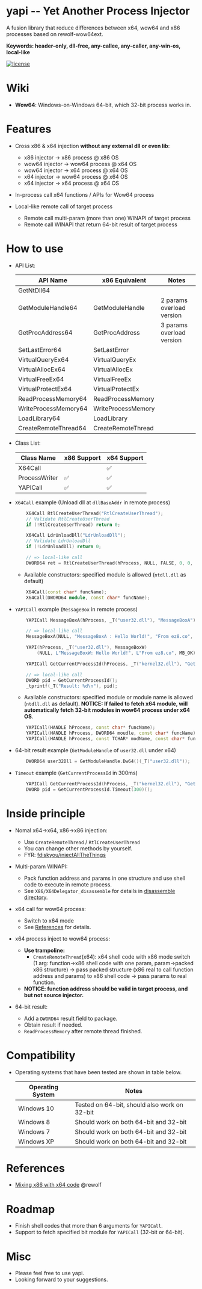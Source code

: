 # yapi -- Yet Another Process Injector
A fusion library that reduce differences between x64, wow64 and x86 processes based on rewolf-wow64ext.

**Keywords: header-only, dll-free, any-callee, any-caller, any-win-os, local-like**

[![license](https://img.shields.io/badge/license-MIT-brightgreen.svg?style=flat)](https://github.com/ez8-co/yapi/blob/master/LICENSE)

# Wiki

- **Wow64**: Windows-on-Windows 64-bit, which 32-bit process works in.

# Features

- Cross x86 & x64 injection **without any external dll or even lib**:
    - x86 injector -> x86 process @ x86 OS
    - wow64 injector -> wow64 process @ x64 OS
    - wow64 injector -> x64 process @ x64 OS
    - x64 injector -> wow64 process @ x64 OS
    - x64 injector -> x64 process @ x64 OS

- In-process call x64 functions / APIs for Wow64 process

- Local-like remote call of target process
    - Remote call multi-param (more than one) WINAPI of target process
    - Remote call WINAPI that return 64-bit result of target process

# How to use

- API List:

    |  API Name       |   x86 Equivalent   | Notes         |
    |---------------|------------------------|---------------|
    | GetNtDll64           |                         |       |
    | GetModuleHandle64    | GetModuleHandle         | 2 params overload version |
    | GetProcAddress64     | GetProcAddress          | 3 params overload version |
    | SetLastError64       | SetLastError            |       |
    | VirtualQueryEx64     | VirtualQueryEx          |       |
    | VirtualAllocEx64     | VirtualAllocEx          |       |
    | VirtualFreeEx64      | VirtualFreeEx           |       |
    | VirtualProtectEx64   | VirtualProtectEx        |       |
    | ReadProcessMemory64  | ReadProcessMemory       |       |
    | WriteProcessMemory64 | WriteProcessMemory      |       |
    | LoadLibrary64        | LoadLibrary             |       |
    | CreateRemoteThread64 | CreateRemoteThread      |       |

- Class List:

    |  Class Name       |   x86 Support   | x64 Support         |
    |---------------|------------------------|---------------|
    | X64Call           |  | :white_check_mark: |
    | ProcessWriter    | :white_check_mark: | :white_check_mark: |
    | YAPICall     | :white_check_mark: | :white_check_mark: |

- `X64Call` example (Unload dll at `dllBaseAddr` in remote process)

    ```cpp
        X64Call RtlCreateUserThread("RtlCreateUserThread");
        // Validate RtlCreateUserThread
        if (!RtlCreateUserThread) return 0;

        X64Call LdrUnloadDll("LdrUnloadDll");
        // Validate LdrUnloadDll
        if (!LdrUnloadDll) return 0;

        // => local-like call
        DWORD64 ret = RtlCreateUserThread(hProcess, NULL, FALSE, 0, 0, NULL, LdrUnloadDll, dllBaseAddr, NULL, NULL);
    ```

    - Available constructors: specified module is allowed (`ntdll.dll` as default)
    
    ```cpp
        X64Call(const char* funcName);
        X64Call(DWORD64 module, const char* funcName);
    ```

- `YAPICall` example (`MessageBox` in remote process)

    ```cpp
        YAPICall MessageBoxA(hProcess, _T("user32.dll"), "MessageBoxA");

        // => local-like call
        MessageBoxA(NULL, "MessageBoxA : Hello World!", "From ez8.co", MB_OK);

        YAPI(hProcess, _T("user32.dll"), MessageBoxW)
            (NULL, L"MessageBoxW: Hello World!", L"From ez8.co", MB_OK);

        YAPICall GetCurrentProcessId(hProcess, _T("kernel32.dll"), "GetCurrentProcessId");

        // => local-like call
        DWORD pid = GetCurrentProcessId();
        _tprintf(_T("Result: %d\n"), pid);
    ```

    - Available constructors: specified module or module name is allowed (`ntdll.dll` as default). **NOTICE: If failed to fetch x64 module, will automatically fetch 32-bit modules in wow64 process under x64 OS**.

    ```cpp
        YAPICall(HANDLE hProcess, const char* funcName);
        YAPICall(HANDLE hProcess, DWORD64 moudle, const char* funcName);
        YAPICall(HANDLE hProcess, const TCHAR* modName, const char* funcName);
    ```

- 64-bit result example (`GetModuleHandle` of `user32.dll` under x64)

    ```cpp
        DWORD64 user32Dll = GetModuleHandle.Dw64()(_T("user32.dll"));
    ```

- `Timeout` example (`GetCurrentProcessId` in 300ms)

    ```cpp
        YAPICall GetCurrentProcessId(hProcess, _T("kernel32.dll"), "GetCurrentProcessId");
        DWORD pid = GetCurrentProcessId.Timeout(300)();
    ```

# Inside principle

- Nomal x64->x64, x86->x86 injection:
  - Use `CreateRemoteThread` / `RtlCreateUserThread`
  - You can change other methods by yourself.
  - FYR: [fdiskyou/injectAllTheThings](https://github.com/fdiskyou/injectAllTheThings)

- Multi-param WINAPI:
  - Pack function address and params in one structure and use shell code to execute in remote process.
  - See `X86/X64Delegator_disassemble` for details in [disassemble directory](https://github.com/ez8-co/yapi/tree/master/disassemble).

- x64 call for wow64 process:
  - Switch to x64 mode
  - See [References](#references) for details.

- x64 process inject to wow64 process:
  - **Use trampoline:**
    - `CreateRemoteThread`(x64): x64 shell code with x86 mode switch (1 arg: function->x86 shell code with one param, param->packed x86 structure) -> pass packed structure (x86 real to call function address and params) to x86 shell code -> pass params to real function.
  - **NOTICE: function address should be valid in target process, and but not source injector.**

- 64-bit result:
  - Add a `DWORD64` result field to package.
  - Obtain result if needed.
  - `ReadProcessMemory` after remote thread finished.

# Compatibility

- Operating systems that have been tested are shown in table below.

    | Operating System      |   Notes  |
    |-----------------------|----------|
    | Windows 10            | Tested on 64-bit, should also work on 32-bit |
    | Windows 8             | Should work on both 64-bit and 32-bit |
    | Windows 7             | Should work on both 64-bit and 32-bit |
    | Windows XP            | Should work on both 64-bit and 32-bit |

# References

- [Mixing x86 with x64 code](http://blog.rewolf.pl/blog/?p=102) @rewolf

# Roadmap

- Finish shell codes that more than 6 arguments for `YAPICall`.
- Support to fetch specified bit module for `YAPICall` (32-bit or 64-bit).

# Misc

- Please feel free to use yapi.
- Looking forward to your suggestions.

